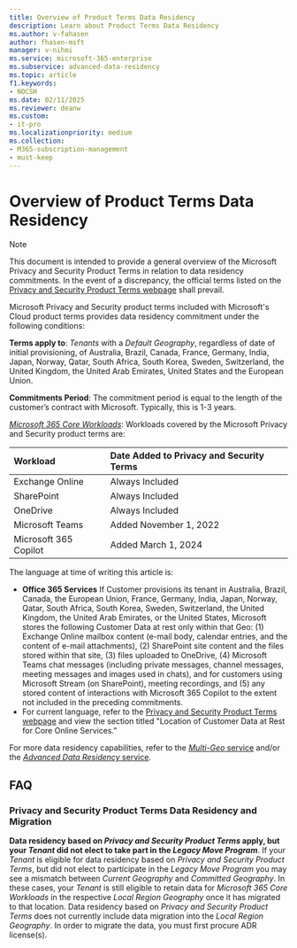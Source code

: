 ```yaml
---
title: Overview of Product Terms Data Residency
description: Learn about Product Terms Data Residency
ms.author: v-fahasen
author: fhasen-msft
manager: v-nihmi
ms.service: microsoft-365-enterprise
ms.subservice: advanced-data-residency
ms.topic: article
f1.keywords:
- NOCSH
ms.date: 02/11/2025
ms.reviewer: deanw
ms.custom:
- it-pro
ms.localizationpriority: medium
ms.collection:
- M365-subscription-management
- must-keep
---
```


# Overview of Product Terms Data Residency

> [!NOTE]
> This document is intended to provide a general overview of the Microsoft Privacy and Security Product Terms in relation to data residency commitments. In the event of a discrepancy, the official terms listed on the [Privacy and Security Product Terms webpage](https://www.microsoft.com/licensing/terms/product/PrivacyandSecurityTerms/all) shall prevail.

Microsoft Privacy and Security product terms included with Microsoft's Cloud product terms provides data residency commitment under the following conditions:

**Terms apply to**: _Tenants_ with a _Default Geography_, regardless of date of initial provisioning, of Australia, Brazil, Canada, France, Germany, India, Japan, Norway, Qatar, South Africa, South Korea, Sweden, Switzerland, the United Kingdom, the United Arab Emirates, United States and the European Union.

**Commitments Period**: The commitment period is equal to the length of the customer’s contract with Microsoft. Typically, this is 1-3 years.

[_Microsoft 365 Core Workloads_](m365-dr-overview.md#table-1-definitions-and-terms): Workloads covered by the Microsoft Privacy and Security product terms are:

| Workload | Date Added to Privacy and Security Terms |
|:-----|:-----|
|Exchange Online |Always Included |
|SharePoint |Always Included |
|OneDrive |Always Included |
|Microsoft Teams |Added November 1, 2022 |
|Microsoft 365 Copilot |Added March 1, 2024 |

The language at time of writing this article is:

- **Office 365 Services** If Customer provisions its tenant in Australia, Brazil, Canada, the European Union, France, Germany, India, Japan, Norway, Qatar, South Africa, South Korea, Sweden, Switzerland, the United Kingdom, the United Arab Emirates, or the United States, Microsoft stores the following Customer Data at rest only within that Geo: (1) Exchange Online mailbox content (e-mail body, calendar entries, and the content of e-mail attachments), (2) SharePoint site content and the files stored within that site, (3) files uploaded to OneDrive, (4) Microsoft Teams chat messages (including private messages, channel messages, meeting messages and images used in chats), and for customers using Microsoft Stream (on SharePoint), meeting recordings, and (5) any stored content of interactions with Microsoft 365 Copilot to the extent not included in the preceding commitments.
- For current language, refer to the [Privacy and Security Product Terms webpage](https://www.microsoft.com/licensing/terms/product/PrivacyandSecurityTerms/all) and view the section titled "Location of Customer Data at Rest for Core Online Services."

For more data residency capabilities, refer to the [_Multi-Geo_ service](microsoft-365-multi-geo.md) and/or the [_Advanced Data Residency_ service](advanced-data-residency.md).

## FAQ

### Privacy and Security Product Terms Data Residency and Migration

**Data residency based on _Privacy and Security Product Terms_ apply, but your _Tenant_ did not elect to take part in the _Legacy Move Program_**. If your _Tenant_ is eligible for data residency based on _Privacy and Security Product Terms_, but did not elect to participate in the _Legacy Move Program_ you may see a mismatch between _Current Geography_ and _Committed Geography_. In these cases, your _Tenant_ is still eligible to retain data for _Microsoft 365 Core Workloads_ in the respective _Local Region Geography_ once it has migrated to that location. Data residency based on _Privacy and Security Product Terms_ does not currently include data migration into the _Local Region Geography_. In order to migrate the data, you must first procure ADR license(s).
